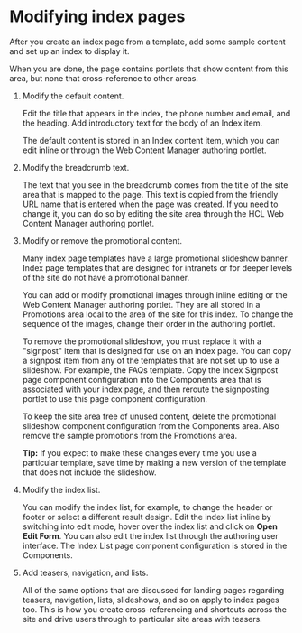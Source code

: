 # Modifying index pages

After you create an index page from a template, add some sample content and set up an index to display it.

When you are done, the page contains portlets that show content from this area, but none that cross-reference to other areas.

1.  Modify the default content.

    Edit the title that appears in the index, the phone number and email, and the heading. Add introductory text for the body of an Index item.

    The default content is stored in an Index content item, which you can edit inline or through the Web Content Manager authoring portlet.

2.  Modify the breadcrumb text.

    The text that you see in the breadcrumb comes from the title of the site area that is mapped to the page. This text is copied from the friendly URL name that is entered when the page was created. If you need to change it, you can do so by editing the site area through the HCL Web Content Manager authoring portlet.

3.  Modify or remove the promotional content.

    Many index page templates have a large promotional slideshow banner. Index page templates that are designed for intranets or for deeper levels of the site do not have a promotional banner.

    You can add or modify promotional images through inline editing or the Web Content Manager authoring portlet. They are all stored in a Promotions area local to the area of the site for this index. To change the sequence of the images, change their order in the authoring portlet.

    To remove the promotional slideshow, you must replace it with a "signpost" item that is designed for use on an index page. You can copy a signpost item from any of the templates that are not set up to use a slideshow. For example, the FAQs template. Copy the Index Signpost page component configuration into the Components area that is associated with your index page, and then reroute the signposting portlet to use this page component configuration.

    To keep the site area free of unused content, delete the promotional slideshow component configuration from the Components area. Also remove the sample promotions from the Promotions area.

    **Tip:** If you expect to make these changes every time you use a particular template, save time by making a new version of the template that does not include the slideshow.

4.  Modify the index list.

    You can modify the index list, for example, to change the header or footer or select a different result design. Edit the index list inline by switching into edit mode, hover over the index list and click on **Open Edit Form**. You can also edit the index list through the authoring user interface. The Index List page component configuration is stored in the Components.

5.  Add teasers, navigation, and lists.

    All of the same options that are discussed for landing pages regarding teasers, navigation, lists, slideshows, and so on apply to index pages too. This is how you create cross-referencing and shortcuts across the site and drive users through to particular site areas with teasers.



